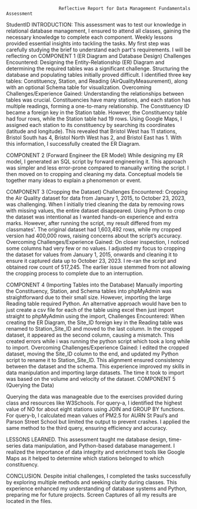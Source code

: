                         Reflective Report for Data Management Fundamentals Assessment

StudentID 
INTRODUCTION:
This assessment was to test our knowledge in relational database management, I ensured to attend all classes, gaining the necessary knowledge to complete each component. Weekly lessons provided essential insights into tackling the tasks. My first step was carefully studying the brief to understand each part's requirements. I will be reflecting on
COMPONENT 1 (ER Diagram and Database Design)
Challenges Encountered:
Designing the Entity-Relationship (ER) Diagram and determining the required tables was a significant challenge. Structuring the database and populating tables initially proved difficult. I identified three key tables: Constituency, Station, and Reading (AirQualityMeasurement), along with an optional Schema table for visualization.
Overcoming Challenges/Experience Gained:
Understanding the relationships between tables was crucial. Constituencies have many stations, and each station has multiple readings, forming a one-to-many relationship. The Constituency ID became a foreign key in the Station table. However, the Constituency table had four rows, while the Station table had 19 rows. Using Google Maps, I assigned each station to its constituency by searching its coordinates (latitude and longitude). This revealed that Bristol West has 11 stations, Bristol South has 4, Bristol North West has 2, and Bristol East has 1. With this information, I successfully created the ER Diagram.

COMPONENT 2 (Forward Engineer the ER Model)
While designing my ER model, I generated an SQL script by forward engineering it. This approach was simpler and less error-prone compared to manually writing the script. I then moved on to cropping and cleaning my data. Conceptual models tie together many ideas to explain a phenomenon or event.

COMPONENT 3 (Cropping the Dataset)
Challenges Encountered:
Cropping the Air Quality dataset for data from January 1, 2015, to October 23, 2023, was challenging. When I initially tried cleaning the data by removing rows with missing values, the entire dataset disappeared.
Using Python to crop the dataset was intentional as I wanted hands-on experience and extra marks. However, after running the script, my result differed from my classmates'. The original dataset had 1,603,492 rows, while my cropped version had 400,000 rows, raising concerns about the script’s accuracy.
Overcoming Challenges/Experience Gained:
On closer inspection, I noticed some columns had very few or no values. I adjusted my focus to cropping the dataset for values from January 1, 2015, onwards and cleaning it to ensure it captured data up to October 23, 2023.
I re-ran the script and obtained row count of 517,245. The earlier issue stemmed from not allowing the cropping process to complete due to an interruption.

COMPONENT 4 (Importing Tables into the Database)
Manually importing the Constituency, Station, and Schema tables into phpMyAdmin was straightforward due to their small size. However, importing the large Reading table required Python.
An alternative approach would have ben to just create a csv file for each of the table using excel then just import straight to phpMyAdmin using the import,
Challenges Encountered:
When creating the ER Diagram, the Site_ID foreign key in the Reading table was renamed to Station_Site_ID and moved to the last column. In the cropped dataset, it appeared as the second column, causing a mismatch. This created errors while i was running the python script which took a long while to import.
Overcoming Challenges/Experience Gained:
I edited the cropped dataset, moving the Site_ID column to the end, and updated my Python script to rename it to Station_Site_ID. This alignment ensured consistency between the dataset and the schema. This experience improved my skills in data manipulation and importing large datasets. The time it took to import was based on the volume and velocity of the dataset.
COMPONENT 5 (Querying the Data)

Querying the data was manageable due to the exercises provided during class and resources like W3Schools. For query-a, I identified the highest value of NO for about eight stations using JOIN and GROUP BY functions. For query-b, I calculated mean values of PM2.5 for AURN St Paul’s and Parson Street School but limited the output to prevent crashes. I applied the same method to the third query, ensuring efficiency and accuracy.

LESSONS LEARNED.
This assessment taught me database design, time-series data manipulation, and Python-based database management. I realized the importance of data integrity and enrichment tools like Google Maps as it helped to determine which stations belonged to which constituency.

CONCLUSION.
Despite initial challenges, I completed the tasks successfully by exploring multiple methods and seeking clarity during classes. This experience enhanced my understanding of database systems and Python, preparing me for future projects. Screen Captures of all my results are located in the files.
